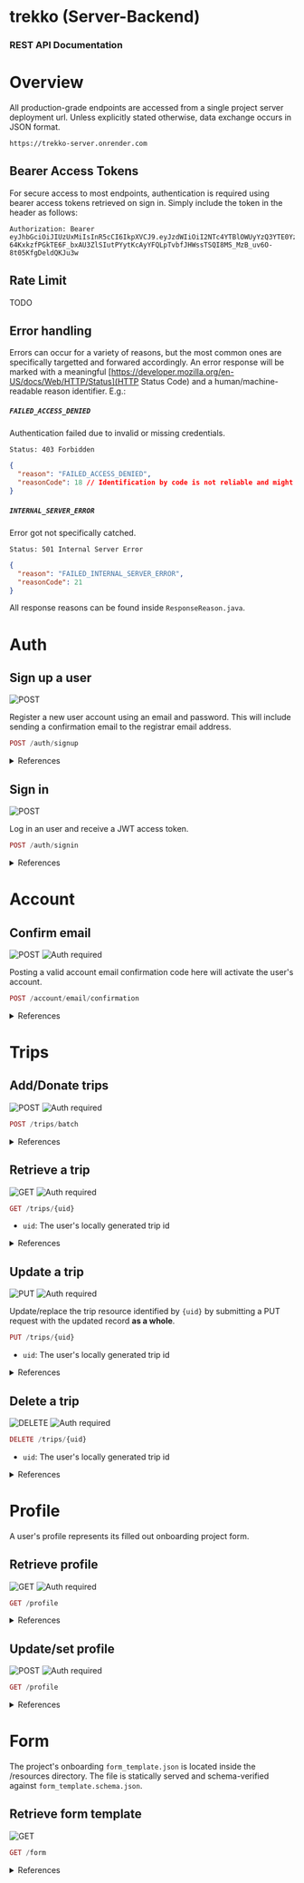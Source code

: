 # trekko (Server-Backend)

### REST API Documentation

# Overview

All production-grade endpoints are accessed from a single project server deployment url. Unless explicitly stated otherwise, data exchange occurs in JSON format.

```
https://trekko-server.onrender.com
```

## Bearer Access Tokens

For secure access to most endpoints, authentication is required using bearer access tokens retrieved on sign in. Simply include the token in the header as follows:

```
Authorization: Bearer eyJhbGciOiJIUzUxMiIsInR5cCI6IkpXVCJ9.eyJzdWIiOiI2NTc4YTBlOWUyYzQ3YTE0YzkyODNjOTgiLCJleHAiOjE3MDI0OTEwMTV9.8rp-64KxkzfPGkTE6F_bxAU3ZlSIutPYytKcAyYFQLpTvbfJHWssTSQI8MS_MzB_uv6O-8t05KfgDeldQKJu3w
```

## Rate Limit

TODO

## Error handling

Errors can occur for a variety of reasons, but the most common ones are specifically targetted and forwared accordingly. An error response will be marked with a meaningful [https://developer.mozilla.org/en-US/docs/Web/HTTP/Status](HTTP Status Code) and a human/machine-readable reason identifier. E.g.:

##### `FAILED_ACCESS_DENIED`

Authentication failed due to invalid or missing credentials.

```
Status: 403 Forbidden
```

```json
{
  "reason": "FAILED_ACCESS_DENIED",
  "reasonCode": 18 // Identification by code is not reliable and might change for now
}
```

##### `INTERNAL_SERVER_ERROR`

Error got not specifically catched.

```
Status: 501 Internal Server Error
```

```json
{
  "reason": "FAILED_INTERNAL_SERVER_ERROR",
  "reasonCode": 21
}
```

All response reasons can be found inside `ResponseReason.java`.

# Auth

## Sign up a user

![POST](https://img.shields.io/badge/POST-blue)

Register a new user account using an email and password. This will include sending a confirmation email to the registrar email address.

```php
POST /auth/signup
```

<details>
<summary>References</summary>

#### Request

```json
{
  "email": "email@example.com",
  "password": "password"
}
```

#### Response

##### `OK`

```
Status: 201 Created
```

```json
{
  "token": "eyJhbGciOiJIUzUxMiIsInR5cCI6IkpXVCJ9.eyJzdWIiOiI2NTc4YTBlOWUyYzQ3YTE0YzkyODNjOTgiLCJleHAiOjE3MDI0OTEwMTV9.8rp-64KxkzfPGkTE6F_bxAU3ZlSIutPYytKcAyYFQLpTvbfJHWssTSQI8MS_MzB_uv6O-8t05KfgDeldQKJu3w"
}
```

</details>

## Sign in

![POST](https://img.shields.io/badge/POST-blue)

Log in an user and receive a JWT access token.

```php
POST /auth/signin
```

<details>
<summary>References</summary>

#### Request

```json
{
  "email": "email@example.com",
  "password": "password"
}
```

#### Response

##### `OK`

```
Status: 200 Status
```

```json
{
  "token": "eyJhbGciOiJIUzUxMiIsInR5cCI6IkpXVCJ9.eyJzdWIiOiI2NTc4YTBlOWUyYzQ3YTE0YzkyODNjOTgiLCJleHAiOjE3MDI0OTEwMTV9.8rp-64KxkzfPGkTE6F_bxAU3ZlSIutPYytKcAyYFQLpTvbfJHWssTSQI8MS_MzB_uv6O-8t05KfgDeldQKJu3w"
}
```

</details>

# Account

## Confirm email

![POST](https://img.shields.io/badge/POST-blue) ![Auth required](https://img.shields.io/badge/Auth%20required-8A2BE2)

Posting a valid account email confirmation code here will activate the user's account.

```php
POST /account/email/confirmation
```

<details>
<summary>References</summary>

#### Request

```json
{
  "code": 12345
}
```

#### Response

##### `OK`

```
Status: 200 Status
```

</details>

# Trips

## Add/Donate trips

![POST](https://img.shields.io/badge/POST-blue) ![Auth required](https://img.shields.io/badge/Auth%20required-8A2BE2)

```php
POST /trips/batch
```

<details>
<summary>References</summary>

#### Request

```json
[
  {
    "uid": "bbG8a0c8283c98e9e2c47a14",
    "startTimestamp": 1703759287970,
    ...
  },
  ...
]
```

#### Response

##### `OK`

```
Status: 201 Created
```

```json
[
  {
    "id": "6578a0e9e2c47a14c8283c98",
    "uid": "bbG8a0c8283c98e9e2c47a14",
    "startTimestamp": 1703759287970,
    "endTimestamp": 1703759287972,
    "distance": 40,
    "transportTypes": ["CAR"],
    "purpose": "Freizeit",
    "comment": null
  },
  ...
]
```

</details>

## Retrieve a trip

![GET](https://img.shields.io/badge/GET-blue) ![Auth required](https://img.shields.io/badge/Auth%20required-8A2BE2)

```php
GET /trips/{uid}
```

- `uid`: The user's locally generated trip id

<details>
<summary>References</summary>

#### Request

#### Response

##### `OK`

```
Status: 200 Success
```

```json
{
  "id": "6578a0e9e2c47a14c8283c98",
  "uid": "bbG8a0c8283c98e9e2c47a14",
  "startTimestamp": 1703759287970,
  ...
}
```

</details>

## Update a trip

![PUT](https://img.shields.io/badge/PUT-blue) ![Auth required](https://img.shields.io/badge/Auth%20required-8A2BE2)

Update/replace the trip resource identified by `{uid}` by submitting a PUT request with the updated record **as a whole**.

```php
PUT /trips/{uid}
```

- `uid`: The user's locally generated trip id

<details>
<summary>References</summary>

#### Request

```json
{
  "uid": "bbG8a0c8283c98e9e2c47a14",
  "startTimestamp": 1703759287970,
  ...
}
```

#### Response

##### `OK`

```
Status: 200 Success
```

```json
{
  "id": "6578a0e9e2c47a14c8283c98",
  "uid": "bbG8a0c8283c98e9e2c47a14",
  "startTimestamp": 1703759287970,
  ...
}
```

</details>

## Delete a trip

![DELETE](https://img.shields.io/badge/DELETE-blue) ![Auth required](https://img.shields.io/badge/Auth%20required-8A2BE2)

```php
DELETE /trips/{uid}
```

- `uid`: The user's locally generated trip id

<details>
<summary>References</summary>

#### Request

#### Response

##### `OK`

```
Status: 204 No Content
```

</details>

# Profile

A user's profile represents its filled out onboarding project form.

## Retrieve profile

![GET](https://img.shields.io/badge/GET-blue) ![Auth required](https://img.shields.io/badge/Auth%20required-8A2BE2)

```php
GET /profile
```

<details>
<summary>References</summary>

#### Request

#### Response

##### `OK`

```
Status: 200 Success
```

```json
{
  "homeOffice": false,
  "gender": "male",
  "age": 21
}
```

</details>

## Update/set profile

![POST](https://img.shields.io/badge/POST-blue) ![Auth required](https://img.shields.io/badge/Auth%20required-8A2BE2)

```php
GET /profile
```

<details>
<summary>References</summary>

#### Request

```json
{
  "homeOffice": false,
  "gender": "female",
  "age": 21
}
```

#### Response

##### `OK`

```
Status: 201 Created
```

The submitted profile is verified against `form_template.json` to verify its integrity. In case of a malformed or invalid form submission, an error is returned.

##### `FAILED_INVALID_FORM_DATA`

```
Status: 401 Bad Request
```

```json
{
  "reason": "FAILED_INVALID_FORM_DATA"
}
```

</details>

# Form

The project's onboarding `form_template.json` is located inside the /resources directory. The file is statically served and schema-verified against `form_template.schema.json`.

## Retrieve form template

![GET](https://img.shields.io/badge/GET-blue)

```php
GET /form
```

<details>
<summary>References</summary>

#### Request

#### Response

##### `OK`

```
Status: 200 Success
```

```json
{
  "$schema": "./form_template.schema.json",
  "fields": [
    {
      "title": "Home Office",
      "key": "homeOffice",
      "type": "boolean",
      "required": false
    },
    {
      "title": "Geschlecht",
      "key": "gender",
      "type": "select",
      "required": true,
      "options": [
        {
          "title": "Männlich",
          "key": "male"
        },
        {
          "title": "Weiblich",
          "key": "female"
        },
        {
          "title": "Divers",
          "key": "divers"
        }
      ]
    },
    {
      "title": "Alter",
      "key": "age",
      "type": "number",
      "required": true
    }
  ]
}
```

</details>

